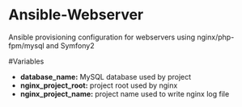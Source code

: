 # Ansible-Webserver
Ansible provisioning configuration for webservers using nginx/php-fpm/mysql and Symfony2

#Variables
* **database_name:** MySQL database used by project
* **nginx_project_root:** project root used by nginx
* **nginx_project_name:** project name used to write nginx log file
